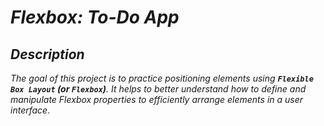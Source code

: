 # *Flexbox: To-Do App*

## *Description*  
*The goal of this project is to practice positioning elements using **`Flexible Box Layout` (or `Flexbox`)**. It helps to better understand how to define and manipulate Flexbox properties to efficiently arrange elements in a user interface*.
